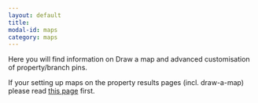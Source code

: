 ```yaml
---
layout: default
title:
modal-id: maps
category: maps
---
```

Here you will find information on Draw a map and advanced customisation of property/branch pins.

If your setting up maps on the property results pages (incl. draw-a-map) please read [this page](/property-results/#working-with-the-map-view) first.
